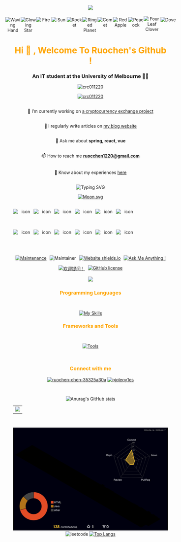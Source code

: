 <div align="center">
  <!-- Knock Code Pictures -->
  <picture>
    <source media="(prefers-color-scheme: dark)" srcset="https://cdn.jsdelivr.net/gh/sun0225SUN/sun0225SUN/assets/images/coding.gif" />
    <source media="(prefers-color-scheme: light)" srcset="https://cdn.jsdelivr.net/gh/sun0225SUN/sun0225SUN/assets/images/developer.svg" height="225px" />
    <img src="https://cdn.jsdelivr.net/gh/sun0225SUN/sun0225SUN/assets/images/coding.gif" />
  </picture>

  <!-- for beauty -->
<div>&nbsp;</div>

<!-- Dynamic Emojis -->
<div style="display: flex; justify-content: center; align-items: center;">
  <img src="https://raw.githubusercontent.com/Tarikul-Islam-Anik/Animated-Fluent-Emojis/master/Emojis/Hand%20gestures/Waving%20Hand.png" alt="Waving Hand" width="50" height="50" />
  <img src="https://raw.githubusercontent.com/Tarikul-Islam-Anik/Animated-Fluent-Emojis/master/Emojis/Travel%20and%20places/Glowing%20Star.png" alt="Glowing Star" width="50" height="50" />
  <img src="https://raw.githubusercontent.com/Tarikul-Islam-Anik/Animated-Fluent-Emojis/master/Emojis/Travel%20and%20places/Fire.png" alt="Fire" width="50" height="50" />
  <img src="https://raw.githubusercontent.com/Tarikul-Islam-Anik/Animated-Fluent-Emojis/master/Emojis/Travel%20and%20places/Sun.png" alt="Sun" width="50" height="50" />  
  <img src="https://raw.githubusercontent.com/Tarikul-Islam-Anik/Animated-Fluent-Emojis/master/Emojis/Travel%20and%20places/Rocket.png" alt="Rocket" width="50" height="50" />
  <img src="https://raw.githubusercontent.com/Tarikul-Islam-Anik/Animated-Fluent-Emojis/master/Emojis/Travel%20and%20places/Ringed%20Planet.png" alt="Ringed Planet" width="50" height="50" />
  <img src="https://raw.githubusercontent.com/Tarikul-Islam-Anik/Animated-Fluent-Emojis/master/Emojis/Travel%20and%20places/Comet.png" alt="Comet" width="50" height="50" />
  <img src="https://raw.githubusercontent.com/Tarikul-Islam-Anik/Animated-Fluent-Emojis/master/Emojis/Food/Red%20Apple.png" alt="Red Apple" width="50" height="50" />
  <img src="https://raw.githubusercontent.com/Tarikul-Islam-Anik/Animated-Fluent-Emojis/master/Emojis/Animals/Peacock.png" alt="Peacock" width="50" height="50" />
  <img src="https://raw.githubusercontent.com/Tarikul-Islam-Anik/Animated-Fluent-Emojis/master/Emojis/Animals/Four%20Leaf%20Clover.png" alt="Four Leaf Clover" width="55" height="55" />
  <img src="https://raw.githubusercontent.com/Tarikul-Islam-Anik/Animated-Fluent-Emojis/master/Emojis/Animals/Dove.png" alt="Dove" width="50" height="50" />
</div>

<h1 align="center" style="color: #FFA500;">Hi 👋 , Welcome To Ruochen's Github !</h1>
<h3 align="center">An IT student at the University of Melbourne 🧑‍🎓</h3>

<p align="center"> <img src="https://komarev.com/ghpvc/?username=crc011220&label=Profile%20views&color=0e75b6&style=flat" alt="crc011220" /> </p>

<p align="center"> <a href="https://github.com/ryo-ma/github-profile-trophy"><img src="https://github-profile-trophy.vercel.app/?username=crc011220" alt="crc011220" /></a> </p>

<br>🔭 I’m currently working on [a cryptocurrency exchange project](https://github.com/Crc011220/coin-exchange)

<!-- <br>🌱 I’m currently learning [**spark**](https://crc011220.github.io/personalweb/posts/spark/)  -->

<br>📝 I regularly write articles on [my blog website](https://crc011220.github.io/personalweb/)

<br>💬 Ask me about **spring, react, vue**

<br>📫 How to reach me **ruocchen1220@gmail.com**

<br>📄 Know about my experiences [here](https://crc011220.github.io/personalweb/intro.html)
<br>
<br>

<!-- World Peaceful words -->
![Typing SVG](https://readme-typing-svg.demolab.com/?lines=The+World+Remains+Peaceful+Forever+!)

<!-- Moon Emoji -->
[![Moon.svg](https://moon-svg.minung.dev/moon.svg?size=200&theme=ray&rotate=148)](https://moon-svg.minung.dev)

<br>
<!-- Dynamic Skills Logo -->
<div style="display: flex; align-items: flex-start;">
  <img src="https://techstack-generator.vercel.app/java-icon.svg" alt="icon" width="67" height="67" />
  <img src="https://techstack-generator.vercel.app/mysql-icon.svg" alt="icon" width="67" height="67" />
  <img src="https://techstack-generator.vercel.app/restapi-icon.svg" alt="icon" width="67" height="67" />
  <img src="https://techstack-generator.vercel.app/nginx-icon.svg" alt="icon" width="67" height="67" />
  <img src="https://techstack-generator.vercel.app/docker-icon.svg" alt="icon" width="67" height="67" />
  <img src="https://techstack-generator.vercel.app/kubernetes-icon.svg" alt="icon" width="67" height="67" />
</div>
<div style="display: flex; align-items: flex-start;">
  <img src="https://techstack-generator.vercel.app/aws-icon.svg" alt="icon" width="67" height="67" />
  <img src="https://techstack-generator.vercel.app/github-icon.svg" alt="icon" width="67" height="67" />
  <img src="https://techstack-generator.vercel.app/python-icon.svg" alt="icon" width="67" height="67" />
  <img src="https://techstack-generator.vercel.app/js-icon.svg" alt="icon" width="67" height="67" />
  <img src="https://techstack-generator.vercel.app/ts-icon.svg" alt="icon" width="67" height="67" />
  <img src="https://techstack-generator.vercel.app/react-icon.svg" alt="icon" width="67" height="67" />
</div>

<br>
<!-- Little Logo -->
<div style="display: flex; flex-direction: column; align-items: center; gap: 15px;">
  <!-- 上部分 -->
  <div style="display: flex; justify-content: center; gap: 10px;">
    <a href="https://GitHub.com/Naereen/StrapDown.js/graphs/commit-activity">
      <img src="https://img.shields.io/badge/Maintained%3F-yes-green.svg" alt="Maintenance">
    </a>
    <img src="https://img.shields.io/badge/maintainer-Rc-blue" alt="Maintainer">
    <a href="http://shields.io/">
      <img src="https://img.shields.io/website-up-down-green-red/http/shields.io.svg" alt="Website shields.io">
    </a>
    <a href="https://GitHub.com/Naereen/ama">
      <img src="https://img.shields.io/badge/Ask%20me-anything-1abc9c.svg" alt="Ask Me Anything !">
    </a>
  </div>
  <!-- 下部分 -->
  <div style="display: flex; justify-content: center; gap: 10px;">
    <a href="https://github.com/RuochenChen/你的仓库/issues">
      <img src="https://img.shields.io/badge/欢迎-提问-1abc9c.svg" alt="欢迎提问！">
    </a>
    <a href="https://github.com/Naereen/StrapDown.js/blob/master/LICENSE">
      <img src="https://img.shields.io/github/license/Naereen/StrapDown.js.svg" alt="GitHub license">
    </a>
  </div>
</div>

<br>
<!-- Motto -->
<img src="https://quotes-github-readme.vercel.app/api?type=horizontal&theme=dark&quote=Hello,World.&author=Rc"  />



<h3 style="color: #FFA500;">Programming Languages</h3>
<br>

<!-- Skills Emoji -->
[![My Skills](https://skillicons.dev/icons?i=java,py,cs,js,ts,html,css,bash,r,haskell&theme=light&perline=5)](https://skillicons.dev)

<h3 style="color: #FFA500;">Frameworks and Tools</h3>
<br>

[![Tools](https://skillicons.dev/icons?i=spring,react,vue,nodejs,express,nextjs,wordpress,aws,redis,rabbitmq,elasticsearch,kafka,nginx,mysql,mongodb,postgres,git,docker,kubernetes,linux,postman,maven,figma,idea,pycharm,vscode,vim,webstorm&theme=light&perline=7)](https://skillicons.dev)


<br>
<h3 align="center" style="color: #FFA500;">Connect with me</h3>
<p align="center">
<a href="https://linkedin.com/in/ruochen-chen-35325a30a" target="blank"><img align="center" src="https://raw.githubusercontent.com/rahuldkjain/github-profile-readme-generator/master/src/images/icons/Social/linked-in-alt.svg" alt="ruochen-chen-35325a30a" height="30" width="40" /></a>
<a href="https://www.leetcode.com/pjqleqy1es" target="blank"><img align="center" src="https://raw.githubusercontent.com/rahuldkjain/github-profile-readme-generator/master/src/images/icons/Social/leet-code.svg" alt="pjqleqy1es" height="30" width="40" /></a>
</p>
<br>


<!-- Stats Card -->
![Anurag's GitHub stats](https://github-readme-stats.vercel.app/api?username=Crc011220&show_icons=true&theme=radical)


<!-- GitHub Activity Graph GitHub 活动图 -->
<table>
  <tr>
    <td>
      <picture>
        <source media="(prefers-color-scheme: dark)"  srcset="https://github-readme-activity-graph.vercel.app/graph?username=Crc011220&theme=tokyo-night" />
        <source media="(prefers-color-scheme: light)" srcset="https://github-readme-activity-graph.vercel.app/graph?username=Crc011220&theme=xcode" />
        <img src="https://github-readme-activity-graph.vercel.app/graph?username=Crc011220&theme=tokyo-night" />
      </picture>
  </tr>
</table>

<br>

![GitHub 3D Contribution](https://raw.githubusercontent.com/Crc011220/Crc011220/main/profile-3d-contrib/profile-night-rainbow.svg)
![leetcode](https://stats.justsong.cn/api/leetcode/?username=pjQlEQY1eS)
[![Top Langs](https://github-readme-stats.vercel.app/api/top-langs/?username=Crc011220&show_icons=true&theme=graywhite)](https://github.com/anuraghazra/github-readme-stats)

